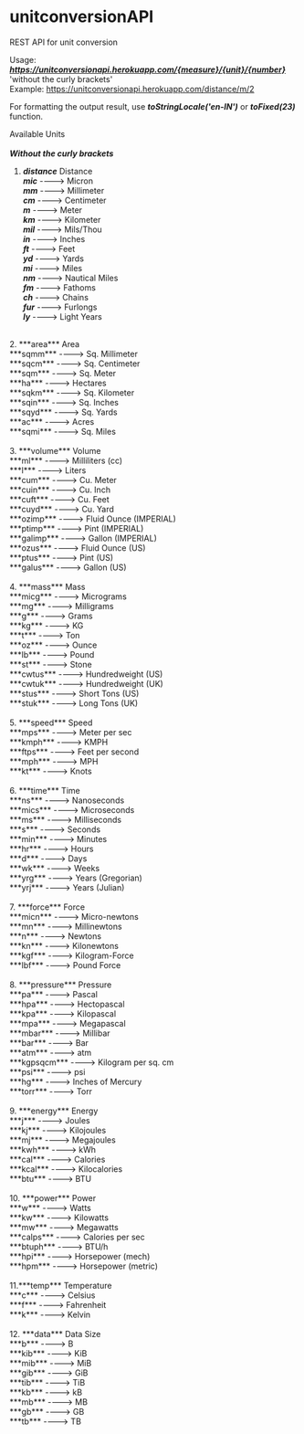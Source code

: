 # unitconversionAPI
REST API for unit conversion<br>

Usage: 
***https://unitconversionapi.herokuapp.com/{measure}/{unit}/{number}***
'without the curly brackets'<br>
Example: https://unitconversionapi.herokuapp.com/distance/m/2

For formatting the output result, use ***toStringLocale('en-IN')*** or ***toFixed(23)*** function.

Available Units<br> 
<br>
***Without the curly brackets***
1. ***distance*** Distance <br>
***mic*** ----> Micron<br>
***mm*** ----> Millimeter<br>
***cm*** ----> Centimeter<br>
***m*** ----> Meter<br>
***km*** ----> Kilometer<br>
***mil*** ----> Mils/Thou<br>
***in*** ----> Inches<br>
***ft*** ----> Feet<br>
***yd*** ----> Yards<br>
***mi*** ----> Miles<br>
***nm*** ----> Nautical Miles<br>
***fm*** ----> Fathoms<br>
***ch*** ----> Chains<br>
***fur*** ----> Furlongs<br>
***ly*** ----> Light Years<br>
<br>
2. ***area*** Area<br>
***sqmm*** ----> Sq. Millimeter<br>
***sqcm*** ----> Sq. Centimeter<br>
***sqm*** ----> Sq. Meter<br>
***ha*** ----> Hectares<br>
***sqkm*** ----> Sq. Kilometer<br>
***sqin*** ----> Sq. Inches<br>
***sqyd*** ----> Sq. Yards<br>
***ac*** ----> Acres<br>
***sqmi*** ----> Sq. Miles<br>
<br>
3. ***volume*** Volume<br>
***ml*** ----> Milliliters (cc)<br>
***l*** ----> Liters<br>
***cum*** ----> Cu. Meter<br>
***cuin*** ----> Cu. Inch<br>
***cuft*** ----> Cu. Feet<br>
***cuyd*** ----> Cu. Yard<br>
***ozimp*** ----> Fluid Ounce (IMPERIAL)<br>
***ptimp*** ----> Pint (IMPERIAL)<br>
***galimp*** ----> Gallon (IMPERIAL)<br>
***ozus*** ----> Fluid Ounce (US)<br>
***ptus*** ----> Pint (US)<br>
***galus*** ----> Gallon (US)<br>
<br>
4. ***mass*** Mass<br>
***micg*** ----> Micrograms<br>
***mg*** ----> Milligrams<br>
***g*** ----> Grams<br>
***kg*** ----> KG<br>
***t*** ----> Ton<br>
***oz*** ----> Ounce<br>
***lb*** ----> Pound<br>
***st*** ----> Stone<br>
***cwtus*** ----> Hundredweight (US)<br>
***cwtuk*** ----> Hundredweight (UK)<br>
***stus*** ----> Short Tons (US)<br>
***stuk*** ----> Long Tons (UK)<br>
<br>
5. ***speed*** Speed<br>
***mps*** ----> Meter per sec<br>
***kmph*** ----> KMPH<br>
***ftps*** ----> Feet per second<br>
***mph*** ----> MPH<br>
***kt*** ----> Knots<br>
<br>
6. ***time*** Time<br>
***ns*** ----> Nanoseconds<br>
***mics*** ----> Microseconds<br>
***ms*** ----> Milliseconds<br>
***s*** ----> Seconds<br>
***min*** ----> Minutes<br>
***hr*** ----> Hours<br>
***d*** ----> Days<br>
***wk*** ----> Weeks<br>
***yrg*** ----> Years (Gregorian)<br>
***yrj*** ----> Years (Julian)<br>
<br>
7. ***force*** Force<br>
***micn*** ----> Micro-newtons<br>
***mn*** ----> Millinewtons<br>
***n*** ----> Newtons<br>
***kn*** ----> Kilonewtons<br>
***kgf*** ----> Kilogram-Force<br>
***lbf*** ----> Pound Force<br>
<br>
8. ***pressure*** Pressure<br>
***pa*** ----> Pascal<br>
***hpa*** ----> Hectopascal<br>
***kpa*** ----> Kilopascal<br>
***mpa*** ----> Megapascal<br>
***mbar*** ----> Millibar<br>
***bar*** ----> Bar<br>
***atm*** ----> atm<br>
***kgpsqcm*** ----> Kilogram per sq. cm<br>
***psi*** ----> psi<br>
***hg*** ----> Inches of Mercury<br>
***torr*** ----> Torr<br>
<br>
9. ***energy*** Energy<br>
***j*** ----> Joules<br>
***kj*** ----> Kilojoules<br>
***mj*** ----> Megajoules<br>
***kwh*** ----> kWh<br>
***cal*** ----> Calories<br>
***kcal*** ----> Kilocalories<br>
***btu*** ----> BTU<br>
<br>
10. ***power*** Power<br>
***w*** ----> Watts<br>
***kw*** ----> Kilowatts<br>
***mw*** ----> Megawatts<br>
***calps*** ----> Calories per sec<br>
***btuph*** ----> BTU/h<br>
***hpi*** ----> Horsepower (mech)<br>
***hpm*** ----> Horsepower (metric)<br>
<br>
11.***temp*** Temperature<br>
***c*** ----> Celsius<br>
***f*** ----> Fahrenheit<br>
***k*** ----> Kelvin<br>
<br>
12. ***data*** Data Size<br>
***b*** ----> B<br>
***kib*** ----> KiB<br>
***mib*** ----> MiB<br>
***gib*** ----> GiB<br>
***tib*** ----> TiB<br>
***kb*** ----> kB<br>
***mb*** ----> MB<br>
***gb*** ----> GB<br>
***tb*** ----> TB<br><br>
